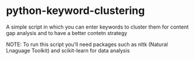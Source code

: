 # python-keyword-clustering
A simple script in which you can enter keywords to cluster them for content gap analysis and to have a better contetn strategy 

NOTE: To run this script you'll need packages such as nltk (Natural Lnaguage Toolkit) and scikit-learn for data analysis
